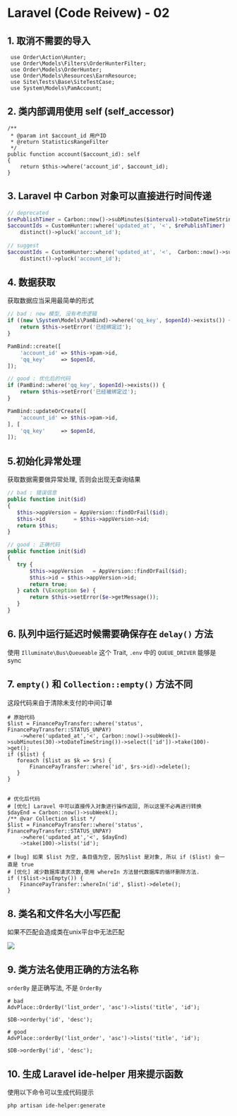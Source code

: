 # Laravel (Code Reivew) - 02

## 1. 取消不需要的导入

```
 use Order\Action\Hunter;
 use Order\Models\Filters\OrderHunterFilter;
 use Order\Models\OrderHunter;
 use Order\Models\Resources\EarnResource;
 use Site\Tests\Base\SiteTestCase;
 use System\Models\PamAccount;
```

## 2. 类内部调用使用 self (self_accessor)
       
```
/** 
 * @param int $account_id 用户ID
 * @return StatisticsRangeFilter
 */
public function account($account_id): self
{
    return $this->where('account_id', $account_id);
}
```


## 3. Laravel 中 Carbon 对象可以直接进行时间传递

```php
// deprecated
$rePublishTimer = Carbon::now()->subMinutes($interval)->toDateTimeString();
$accountIds = CustomHunter::where('updated_at', '<', $rePublishTimer)
    distinct()->pluck('account_id');
			
// suggest
$accountIds = CustomHunter::where('updated_at', '<',  Carbon::now()->subMinutes($interval))
    distinct()->pluck('account_id');
```

## 4. 数据获取

获取数据应当采用最简单的形式

```php
// bad : new 模型, 没有考虑逻辑
if ((new \System\Models\PamBind)->where('qq_key', $openId)->exists()) {
    return $this->setError('已经绑定过');
}

PamBind::create([
    'account_id' => $this->pam->id,
    'qq_key'     => $openId,
]);

// good : 优化后的代码
if (PamBind::where('qq_key', $openId)->exists()) {
    return $this->setError('已经被绑定过');
}

PamBind::updateOrCreate([
    'account_id' => $this->pam->id,
], [
    'qq_key'     => $openId,
]);
```

## 5.初始化异常处理
       
获取数据需要做异常处理, 否则会出现无查询结果

```php
// bad : 错误信息
public function init($id)
{
   $this->appVersion = AppVersion::findOrFail($id);
   $this->id         = $this->appVersion->id;
   return $this;
}

// good : 正确代码
public function init($id)
{
   try {
       $this->appVersion   = AppVersion::findOrFail($id);
       $this->id = $this->appVersion->id;
       return true;
   } catch (\Exception $e) {
       return $this->setError($e->getMessage());
   }
}
```

## 6. 队列中运行延迟时候需要确保存在 `delay()` 方法

使用 `Illuminate\Bus\Queueable` 这个 Trait, 
`.env` 中的 `QUEUE_DRIVER` 能够是 sync

## 7. `empty()` 和 `Collection::empty()` 方法不同

这段代码来自于清除未支付的中间订单

```
# 原始代码
$list = FinancePayTransfer::where('status', FinancePayTransfer::STATUS_UNPAY)
    ->where('updated_at','<', Carbon::now()->subWeek()->subMinutes(30)->toDateTimeString())->select(['id'])->take(100)->get();
if ($list) {
   foreach ($list as $k => $rs) {
       FinancePayTransfer::where('id', $rs->id)->delete();
   }
}


# 优化后代码
# [优化] Laravel 中可以直接传入对象进行操作返回, 所以这里不必再进行转换
$dayEnd = Carbon::now()->subWeek();
/** @var Collection $list */
$list = FinancePayTransfer::where('status', FinancePayTransfer::STATUS_UNPAY)
    ->where('updated_at','<', $dayEnd)
    ->take(100)->lists('id');

# [bug] 如果 $list 为空, 条目值为空, 因为$list 是对象, 所以 if ($list) 会一直是 true
# [优化] 减少数据库请求次数,使用 whereIn 方法替代数据库的循环删除方法.
if (!$list->isEmpty()) {
    FinancePayTransfer::whereIn('id', $list)->delete();
}
```

## 8. 类名和文件名大小写匹配
如果不匹配会造成类在unix平台中无法匹配

![](/_static/images/media/15889419073054/15889419811940.jpg)



## 9. 类方法名使用正确的方法名称

`orderBy` 是正确写法, 不是 `OrderBy`

```
# bad
AdvPlace::OrderBy('list_order', 'asc')->lists('title', 'id');

$DB->orderby('id', 'desc');

# good
AdvPlace::orderBy('list_order', 'asc')->lists('title', 'id');

$DB->orderBy('id', 'desc');
```

## 10. 生成 Laravel ide-helper 用来提示函数

使用以下命令可以生成代码提示

```
php artisan ide-helper:generate
```
